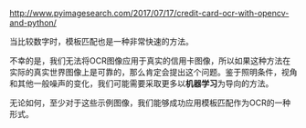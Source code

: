 http://www.pyimagesearch.com/2017/07/17/credit-card-ocr-with-opencv-and-python/



当比较数字时，模板匹配也是一种非常快速的方法。

不幸的是，我们无法将OCR图像应用于真实的信用卡图像，所以如果这种方法在实际的真实世界图像上是可靠的，那么肯定会提出这个问题。鉴于照明条件，视角和其他一般噪声的变化，我们可能需要采取更多以**机器学习**为导向的方法。

无论如何，至少对于这些示例图像，我们能够成功应用模板匹配作为OCR的一种形式。




